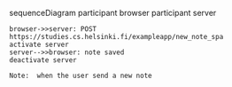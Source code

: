 sequenceDiagram
    participant browser
    participant server

    browser->>server: POST https://studies.cs.helsinki.fi/exampleapp/new_note_spa
    activate server
    server-->>browser: note saved
    deactivate server

    Note:  when the user send a new note 

